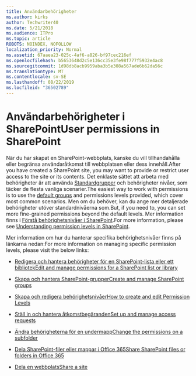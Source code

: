 ```yaml
---
title: Användarbehörigheter
ms.author: kirks
author: Techwriter40
ms.date: 5/21/2018
ms.audience: ITPro
ms.topic: article
ROBOTS: NOINDEX, NOFOLLOW
localization_priority: Normal
ms.assetid: 67aaea23-025c-4af6-a826-bf97cec216ef
ms.openlocfilehash: b5653648d2c5e136cc35e3fe98f777f5932e4ac8
ms.sourcegitcommit: 1d98db8acb9959aba3b5e308a567ade6b62da56c
ms.translationtype: MT
ms.contentlocale: sv-SE
ms.lasthandoff: 08/22/2019
ms.locfileid: "36502789"
---
```

# <a name="user-permissions-in-sharepoint"></a><span data-ttu-id="7d7b6-102">Användarbehörigheter i SharePoint</span><span class="sxs-lookup"><span data-stu-id="7d7b6-102">User permissions in SharePoint</span></span>

<span data-ttu-id="7d7b6-103">När du har skapat en SharePoint-webbplats, kanske du vill tillhandahålla eller begränsa användaråtkomst till webbplatsen eller dess innehåll.</span><span class="sxs-lookup"><span data-stu-id="7d7b6-103">After you have created a SharePoint site, you may want to provide or restrict user access to the site or its contents.</span></span> <span data-ttu-id="7d7b6-104">Det enklaste sättet att arbeta med behörigheter är att använda [Standardgrupper](https://support.office.com/article/default-sharepoint-groups-13bb2b6b-dd8c-447e-b71b-0e4bb9efe1d3) och behörigheter nivåer, som täcker de flesta vanliga scenarier.</span><span class="sxs-lookup"><span data-stu-id="7d7b6-104">The easiest way to work with permissions is to use the [default groups](https://support.office.com/article/default-sharepoint-groups-13bb2b6b-dd8c-447e-b71b-0e4bb9efe1d3) and permissions levels provided, which cover most common scenarios.</span></span> <span data-ttu-id="7d7b6-105">Men om du behöver, kan du ange mer detaljerade behörigheter utöver standardnivåerna som.</span><span class="sxs-lookup"><span data-stu-id="7d7b6-105">But, if you need to, you can set more fine-grained permissions beyond the default levels.</span></span> <span data-ttu-id="7d7b6-106">Mer information finns i [Förstå behörighetsnivåer i SharePoint](https://docs.microsoft.com/sharepoint/understanding-permission-levels).</span><span class="sxs-lookup"><span data-stu-id="7d7b6-106">For more information, please see [Understanding permission levels in SharePoint](https://docs.microsoft.com/sharepoint/understanding-permission-levels).</span></span>

<span data-ttu-id="7d7b6-107">Mer information om hur du hanterar specifika behörighetsnivåer finns på länkarna nedan:</span><span class="sxs-lookup"><span data-stu-id="7d7b6-107">For more information on managing specific permission levels, please visit the below links:</span></span>

- [<span data-ttu-id="7d7b6-108">Redigera och hantera behörigheter för en SharePoint-lista eller ett bibliotek</span><span class="sxs-lookup"><span data-stu-id="7d7b6-108">Edit and manage permissions for a SharePoint list or library</span></span>](https://support.office.com/article/customize-permissions-for-a-sharepoint-list-or-library-02d770f3-59eb-4910-a608-5f84cc297782)

- [<span data-ttu-id="7d7b6-109">Skapa och hantera SharePoint-grupper</span><span class="sxs-lookup"><span data-stu-id="7d7b6-109">Create and manage SharePoint groups</span></span>](https://support.office.com/article/create-and-manage-sharepoint-groups-b1e3cd23-1a78-4264-9284-87fed7282048)

- [<span data-ttu-id="7d7b6-110">Skapa och redigera behörighetsnivåer</span><span class="sxs-lookup"><span data-stu-id="7d7b6-110">How to create and edit Permission Levels</span></span>](https://docs.microsoft.com/sharepoint/how-to-create-and-edit-permission-levels)

- [<span data-ttu-id="7d7b6-111">Ställ in och hantera åtkomstbegäranden</span><span class="sxs-lookup"><span data-stu-id="7d7b6-111">Set up and manage access requests</span></span>](https://support.office.com/article/set-up-and-manage-access-requests-94b26e0b-2822-49d4-929a-8455698654b3)

- [<span data-ttu-id="7d7b6-112">Ändra behörigheterna för en undermapp</span><span class="sxs-lookup"><span data-stu-id="7d7b6-112">Change the permissions on a subfolder</span></span>](https://support.office.com/article/change-the-permissions-on-a-subfolder-5427bd7c-f20a-4f75-8cf2-5359dd45a1a6)

- [<span data-ttu-id="7d7b6-113">Dela SharePoint-filer eller mappar i Office 365</span><span class="sxs-lookup"><span data-stu-id="7d7b6-113">Share SharePoint files or folders in Office 365</span></span>](https://support.office.com/article/share-sharepoint-files-or-folders-1fe37332-0f9a-4719-970e-d2578da4941c)

- [<span data-ttu-id="7d7b6-114">Dela en webbplats</span><span class="sxs-lookup"><span data-stu-id="7d7b6-114">Share a site</span></span>](https://support.office.com/article/share-a-site-958771a8-d041-4eb8-b51c-afea2eae3658)
